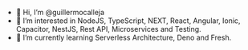 - 👋 Hi, I’m @guillermocalleja
- 👀 I’m interested in NodeJS, TypeScript, NEXT, React, Angular, Ionic, Capacitor, NestJS, Rest API, Microservices and Testing.
- 🌱 I’m currently learning Serverless Architecture, Deno and Fresh.
<!---
- 💞️ I’m looking to collaborate on ...
- 📫 How to reach me ...
--->
<!---
guillermocalleja/guillermocalleja is a ✨ special ✨ repository because its `README.md` (this file) appears on your GitHub profile.
You can click the Preview link to take a look at your changes.
--->
